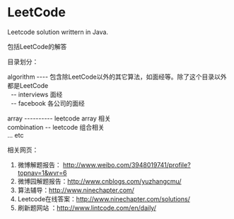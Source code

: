 LeetCode
==================
Leetcode solution writtern in Java.

包括LeetCode的解答 </br>

目录划分：

algorithm ---- 包含除LeetCode以外的其它算法，如面经等。除了这个目录以外都是LeetCode  
&nbsp;&nbsp;-- interviews 面经  
&nbsp;&nbsp;-- facebook 各公司的面经  

array ---------- leetcode array 相关  
combination -- leetcode 组合相关   
... etc

相关网页：
1. 微博解题报告： http://www.weibo.com/3948019741/profile?topnav=1&wvr=6  
2. 微博园解题报告：http://www.cnblogs.com/yuzhangcmu/  
3. 算法辅导：http://www.ninechapter.com/  
4. Leetcode在线答案：http://www.ninechapter.com/solutions/  
5. 刷新题网站 ：http://www.lintcode.com/en/daily/  
